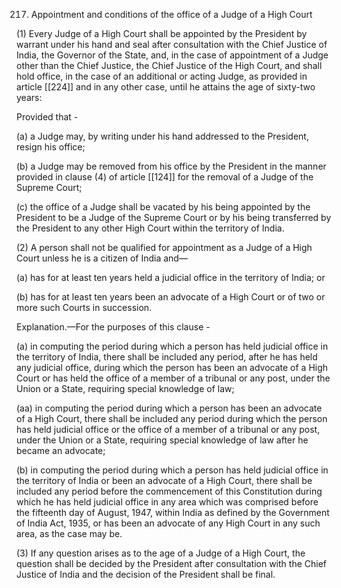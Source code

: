 217. Appointment and conditions of the office of a Judge of a High Court

(1) Every Judge of a High Court shall be appointed by the President by warrant under his hand and seal after consultation with the Chief Justice of India, the Governor of the State, and, in the case of appointment of a Judge other than the Chief Justice, the Chief Justice of the High Court, and shall hold office, in the case of an additional or acting Judge, as provided in article [[224]]  and in any other case, until he attains the age of sixty-two years:

Provided that -

(a) a Judge may, by writing under his hand addressed to the President, resign his office;

(b) a Judge may be removed from his office by the President in the manner provided in clause (4) of article [[124]] for the removal of a Judge of the Supreme Court;

(c) the office of a Judge shall be vacated by his being appointed by the President to be a Judge of the Supreme Court or by his being transferred by the President to any other High Court within the territory of India.

(2) A person shall not be qualified for appointment as a Judge of a High Court unless he is a citizen of India and—

(a) has for at least ten years held a judicial office in the territory of India; or

(b) has for at least ten years been an advocate of a High Court or of two or more such Courts in succession.

Explanation.—For the purposes of this clause -

(a) in computing the period during which a person has held judicial office in the territory of India, there shall be included any period, after he has held any judicial office, during which the person has been an advocate of a High Court or has held the office of a member of a tribunal or any post, under the Union or a State, requiring special knowledge of law;

(aa) in computing the period during which a person has been an advocate of a High Court, there shall be included any period during which the person has held judicial office or the office of a member of a tribunal or any post, under the Union or a State, requiring special knowledge of law after he became an advocate;

(b) in computing the period during which a person has held judicial office in the territory of India or been an advocate of a High Court, there shall be included any period before the commencement of this Constitution during which he has held judicial office in any area which was comprised before the fifteenth day of August, 1947, within India as defined by the Government of India Act, 1935, or has been an advocate of any High Court in any such area, as the case may be.

(3) If any question arises as to the age of a Judge of a High Court, the question shall be decided by the President after consultation with the Chief Justice of India and the decision of the President shall be final.

